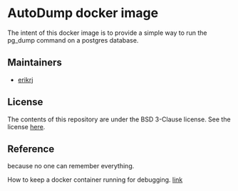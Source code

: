 # AutoDump docker image
The intent of this docker image is to provide a simple way to run the pg_dump command on a postgres database. 

## Maintainers

 - [erikrj](https://github.com/erikrj)

## License

The contents of this repository are under the BSD 3-Clause license. See the
license [here](https://github.com/truemark/aws-cdk-docker/blob/main/LICENSE.txt).

## Reference
because no one can remember everything.

How to keep a docker container running for debugging. [link](https://stackoverflow.com/questions/30209776/docker-container-will-automatically-stop-after-docker-run-d)

